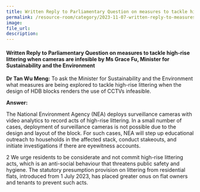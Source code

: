 ```yaml
---
title: Written Reply to Parliamentary Question on measures to tackle high-rise littering when cameras are infesible by Ms Grace Fu, Minister for Sustainability and the Environment
permalink: /resource-room/category/2023-11-07-written-reply-to-measures-tackle-high-rise-littering-when-cameras-are-infesible/
image:
file_url:
description:
---
```

 
#### Written Reply to Parliamentary Question on measures to tackle high-rise littering when cameras are infesible by Ms Grace Fu, Minister for Sustainability and the Environment

**Dr Tan Wu Meng:** To ask the Minister for Sustainability and the Environment what measures are being explored to tackle high-rise littering when the design of HDB blocks renders the use of CCTVs infeasible.

**Answer:**

The National Environment Agency (NEA) deploys surveillance cameras with video analytics to record acts of high-rise littering. In a small number of cases, deployment of surveillance cameras is not possible due to the design and layout of the block. For such cases, NEA will step up educational outreach to households in the affected stack, conduct stakeouts, and initiate investigations if there are eyewitness accounts.

2 We urge residents to be considerate and not commit high-rise littering acts, which is an anti-social behaviour that threatens public safety and hygiene. The statutory presumption provision on littering from residential flats, introduced from 1 July 2023, has placed greater onus on flat owners and tenants to prevent such acts.
